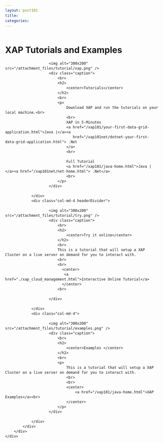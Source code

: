 ```yaml
---
layout: post101
title:
categories:
---
```



<div class="container">
	<div class="row clearfix">
		<div class="col-md-12 column">
			<div class="page-header">
				<h1>
					XAP Tutorials and Examples
				</h1>
			</div>
			<div class="row">
				<div class="col-md-4 headerDivider">

						<img alt="300x200" src="/attachment_files/tutorial/xap.png" />
						<div class="caption">
						    <br>
                        	<h2>
                        	    <center>Tutorials</center>
                        	</h2>
                        	<br>
                        	<p>
                        	    Download XAP and run the tutorials on your local machine.<br>
                                <br>
                                XAP in 5-Minutes
                                <a href="/xap101/your-first-data-grid-application.html">Java |</a><a
                                   href="/xap101net/dotnet-your-first-data-grid-application.html"> .Net
                                </a>
                                <br>

                                Full Tutorial
                                <a href="/xap101/java-home.html">Java |</a><a href="/xap101net/net-home.html"> .Net</a>
                                <br>
                            </p>
                        </div>

				</div>
				<div class="col-md-4 headerDivider">

						<img alt="300x200" src="/attachment_files/tutorial/try.png" />
						<div class="caption">
						    <br>
							<h2>
							    <center>Try it online</center>
							</h2>
							<br>
							This is a tutorial that will setup a XAP Cluster on a live server on demand for you to interact with.
							<br>
							<br>
							  <center>
                               <a href="./xap_cloud_management.html">Interactive Online Tutorial</a>
                              </center>
                            <br>

						</div>

				</div>
				<div class="col-md-4">

						<img alt="300x200" src="/attachment_files/tutorial/examples.png" />
						<div class="caption">
						    <br>
							<h2>
							    <center>Examples </center>
							</h2>
							<br>
							<p>
								This is a tutorial that will setup a XAP Cluster on a live server on demand for you to interact with.
								<br>
								<br>
								<center>
								    <a href="/xap101/java-home.html">XAP Examples</a><br>
								</center>
							</p>
						</div>

				</div>
			</div>
		</div>
	</div>
</div>